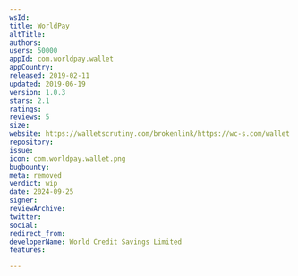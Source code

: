 ```yaml
---
wsId: 
title: WorldPay
altTitle: 
authors: 
users: 50000
appId: com.worldpay.wallet
appCountry: 
released: 2019-02-11
updated: 2019-06-19
version: 1.0.3
stars: 2.1
ratings: 
reviews: 5
size: 
website: https://walletscrutiny.com/brokenlink/https://wc-s.com/wallet
repository: 
issue: 
icon: com.worldpay.wallet.png
bugbounty: 
meta: removed
verdict: wip
date: 2024-09-25
signer: 
reviewArchive: 
twitter: 
social: 
redirect_from: 
developerName: World Credit Savings Limited
features: 

---
```


